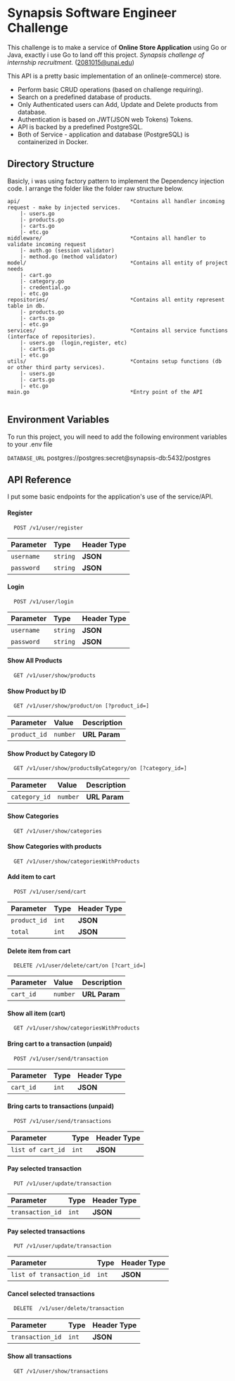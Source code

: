 
# Synapsis Software Engineer Challenge
This challenge is to make a service of **Online Store Application** using Go or Java, exactly i use Go to land off this project.
_Synapsis challenge of internship recruitment._ 
(2081015@unai.edu)

This API is a pretty basic implementation of an online(e-commerce) store.

- Perform basic CRUD operations (based on challenge requiring).
- Search on a predefined database of products. 
- Only Authenticated users can Add, Update and Delete products from database.
- Authentication is based on JWT(JSON web Tokens) Tokens.
- API is backed by a predefined PostgreSQL.
- Both of Service - application and database (PostgreSQL) is containerized in Docker.



## Directory Structure

Basicly, i was using factory pattern to implement the Dependency injection code. I arrange the folder like the folder raw structure below.
```
api/                                   *Contains all handler incoming request - make by injected services.
    |- users.go           
    |- products.go 
    |- carts.go
    |- etc.go
middleware/                            *Contains all handler to validate incoming request  
    |- auth.go (session validator)
    |- method.go (method validator)
model/                                 *Contains all entity of project needs
    |- cart.go           
    |- category.go 
    |- credential.go
    |- etc.go                          
repositories/                          *Contains all entity represent table in db.
    |- products.go           
    |- carts.go 
    |- etc.go
services/                              *Contains all service functions (interface of repositories).
    |- users.go  (login,register, etc)          
    |- carts.go 
    |- etc.go      
utils/                                 *Contains setup functions (db or other third party services).
    |- users.go           
    |- carts.go 
    |- etc.go    
main.go                                *Entry point of the API
  
```

## Environment Variables

To run this project, you will need to add the following environment variables to your .env file

`DATABASE_URL` postgres://postgres:secret@synapsis-db:5432/postgres 




## API Reference
I put some basic endpoints for the application's use of the service/API.

#### Register

```http
  POST /v1/user/register
```

| Parameter | Type     | Header Type                |
| :-------- | :------- | :------------------------- |
| `username` | `string` |  **JSON** |
| `password` | `string` |  **JSON** |



#### Login

```http
  POST /v1/user/login
```

| Parameter | Type     | Header Type                |
| :-------- | :------- | :------------------------- |
| `username` | `string` | **JSON** |
| `password` | `string` | **JSON** |



#### Show All Products

```http
  GET /v1/user/show/products
```


#### Show Product by ID

```http
  GET /v1/user/show/product/on [?product_id=]
```

| Parameter | Value     | Description                |
| :-------- | :------- | :------------------------- |
| `product_id` | `number` | **URL Param** |



#### Show Product by Category ID

```http
  GET /v1/user/show/productsByCategory/on [?category_id=]
```

| Parameter | Value     | Description                |
| :-------- | :------- | :------------------------- |
| `category_id` | `number` | **URL Param** |



#### Show Categories

```http
  GET /v1/user/show/categories
```


#### Show Categories with products

```http
  GET /v1/user/show/categoriesWithProducts
```


#### Add item to cart

```http
  POST /v1/user/send/cart
```

| Parameter | Type     | Header Type                |
| :-------- | :------- | :------------------------- |
| `product_id` | `int` | **JSON** |
| `total` | `int` | **JSON** |



#### Delete item from cart

```http
  DELETE /v1/user/delete/cart/on [?cart_id=]
```

| Parameter | Value     | Description                |
| :-------- | :------- | :------------------------- |
| `cart_id` | `number` | **URL Param** |


#### Show all item (cart)

```http
  GET /v1/user/show/categoriesWithProducts
```


#### Bring cart to a transaction (unpaid) 

```http
  POST /v1/user/send/transaction
```

| Parameter | Type     | Header Type                |
| :-------- | :------- | :------------------------- |
| `cart_id` | `int` | **JSON** |



#### Bring carts to transactions (unpaid)

```http
  POST /v1/user/send/transactions
```

| Parameter | Type     | Header Type                |
| :-------- | :------- | :------------------------- |
| `list of cart_id` | `int` | **JSON** |



#### Pay selected transaction

```http
  PUT /v1/user/update/transaction
```

| Parameter | Type     | Header Type                |
| :-------- | :------- | :------------------------- |
| `transaction_id`| `int` | **JSON** |



#### Pay selected transactions

```http
  PUT /v1/user/update/transaction
```

| Parameter | Type     | Header Type                |
| :-------- | :------- | :------------------------- |
| `list of transaction_id`| `int` | **JSON** |



#### Cancel selected transactions

```http
  DELETE  /v1/user/delete/transaction
```

| Parameter | Type     | Header Type                |
| :-------- | :------- | :------------------------- |
| `transaction_id`| `int` | **JSON** |



#### Show all transactions

```http
  GET /v1/user/show/transactions
```


